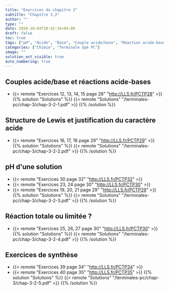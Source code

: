 ```yaml
---
title: "Exercices du chapitre 3"
subtitle: "Chapitre 3,2"
author: ""
type: ""
date: 2020-10-03T20:42:34+04:00
draft: false
toc: true
tags: ["pH", "Acide", "Base", "Couple acide/base", "Réaction acide-base", "Schéma de Lewis", "Électronégativité", "Polaire", "Polarisation"]
categories: ["Chimie", "Terminale Spé PC"]
image: ""
solution_est_visible: true
auto_numbering: true
---
```


## Couples acide/base et réactions acide-bases

- {{< remote "Exercices 12, 13, 14, 15 page 28" "http://LLS.fr/PCTP28" >}}
{{% solution "Solutions" %}}
{{< remote "Solutions" "/terminales-pc/chap-3/chap-3-2-1.pdf" >}}
{{% /solution %}}

## Structure de Lewis et justification du caractère acide

- {{< remote "Exercices 16, 17, 18 page 29" "http://LLS.fr/PCTP29" >}}
{{% solution "Solutions" %}}
{{< remote "Solutions" "/terminales-pc/chap-3/chap-3-2-2.pdf" >}}
{{% /solution %}}

## pH d'une solution

- {{< remote "Exercices 30 page 32" "http://LLS.fr/PCTP32" >}}
- {{< remote "Exercices 23, 24 page 30" "http://LLS.fr/PCTP30" >}}
- {{< remote "Exercices 19, 20, 21 page 29" "http://LLS.fr/PCTP29" >}}
{{% solution "Solutions" %}}
{{< remote "Solutions" "/terminales-pc/chap-3/chap-3-2-3.pdf" >}}
{{% /solution %}}

## Réaction totale ou limitée ?

- {{< remote "Exercices 25, 26, 27 page 30" "http://LLS.fr/PCTP30" >}}
{{% solution "Solutions" %}}
{{< remote "Solutions" "/terminales-pc/chap-3/chap-3-2-4.pdf" >}}
{{% /solution %}}

## Exercices de synthèse

- {{< remote "Exercices 39 page 34" "http://LLS.fr/PCTP34" >}}
- {{< remote "Exercices 40 page 35" "http://LLS.fr/PCTP35" >}}
{{% solution "Solutions" %}}
{{< remote "Solutions" "/terminales-pc/chap-3/chap-3-2-5.pdf" >}}
{{% /solution %}}